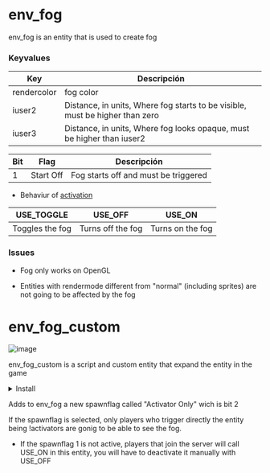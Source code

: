 # env_fog

env_fog is an entity that is used to create fog

### Keyvalues

| Key | Descripción |
|-----|-------------|
| rendercolor | fog color |
| iuser2 | Distance, in units, Where fog starts to be visible, must be higher than zero |
| iuser3 | Distance, in units, Where fog looks opaque, must be higher than iuser2 |

| Bit | Flag | Descripción |
|-----|------|-------------|
| 1 | Start Off | Fog starts off and must be triggered |

- Behaviur of [activation](triggering_system.md)

| USE_TOGGLE | USE_OFF | USE_ON |
|------------|---------|--------|
| Toggles the fog | Turns off the fog | Turns on the fog |

### Issues

- Fog only works on OpenGL

- Entities with rendermode different from "normal" (including sprites) are not going to be affected by the fog

# env_fog_custom

![image](../../images/angelscript.png)

env_fog_custom is a script and custom entity that expand the entity in the game

<details><summary>Install</summary>
<p>

- Read [Install](../install.md)

- Requirements
	- scripts/maps/mikk/[env_fog_custom.as](../../../scripts/maps/mikk/env_fog_custom.as)
	- scripts/maps/mikk/[utils.as](../../../scripts/maps/mikk/utils.as)

</p>
</details>

Adds to env_fog a new spawnflag called "Activator Only" wich is bit 2

If the spawnflag is selected, only players who trigger directly the entity being !activators are gonig to be able to see the fog.

- If the spawnflag 1 is not active, players that join the server will call USE_ON in this entity, you will have to deactivate it manually with USE_OFF